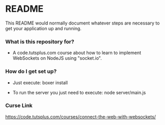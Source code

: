 # README #

This README would normally document whatever steps are necessary to get your application up and running.

### What is this repository for? ###

* A code.tutsplus.com course about how to learn to implement WebSockets on NodeJS using "socket.io".

### How do I get set up? ###

* Just execute:
boxer install

* To run the server you just need to execute:
node server/main.js

### Curse Link ###
https://code.tutsplus.com/courses/connect-the-web-with-websockets/
